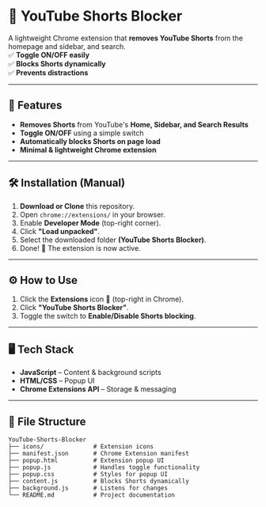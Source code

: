 # 🚫 YouTube Shorts Blocker

A lightweight Chrome extension that **removes YouTube Shorts** from the homepage and sidebar, and search.  
✅ **Toggle ON/OFF easily**  
✅ **Blocks Shorts dynamically**  
✅ **Prevents distractions**

---

## 📌 Features

- **Removes Shorts** from YouTube's **Home, Sidebar, and Search Results**
- **Toggle ON/OFF** using a simple switch
- **Automatically blocks Shorts on page load**
- **Minimal & lightweight Chrome extension**

---

## 🛠️ Installation (Manual)

1. **Download or Clone** this repository.
2. Open `chrome://extensions/` in your browser.
3. Enable **Developer Mode** (top-right corner).
4. Click **"Load unpacked"**.
5. Select the downloaded folder **(YouTube Shorts Blocker)**.
6. Done! 🎉 The extension is now active.

---

## ⚙️ How to Use

1. Click the **Extensions** icon 🔧 (top-right in Chrome).
2. Click **"YouTube Shorts Blocker"**.
3. Toggle the switch to **Enable/Disable Shorts blocking**.

---

## 🖥️ Tech Stack

- **JavaScript** – Content & background scripts
- **HTML/CSS** – Popup UI
- **Chrome Extensions API** – Storage & messaging

---

## 📂 File Structure

```plaintext
YouTube-Shorts-Blocker
├── icons/              # Extension icons
├── manifest.json       # Chrome Extension manifest
├── popup.html          # Extension popup UI
├── popup.js            # Handles toggle functionality
├── popup.css           # Styles for popup UI
├── content.js          # Blocks Shorts dynamically
├── background.js       # Listens for changes
└── README.md           # Project documentation
